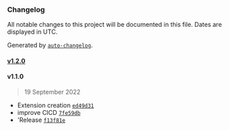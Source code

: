 ### Changelog

All notable changes to this project will be documented in this file. Dates are displayed in UTC.

Generated by [`auto-changelog`](https://github.com/CookPete/auto-changelog).

#### [v1.2.0](https://github.com/AmadeusITGroup/ssh-key-generator/compare/v1.1.0...v1.2.0)

#### v1.1.0

> 19 September 2022

- Extension creation [`ed49d31`](https://github.com/AmadeusITGroup/ssh-key-generator/commit/ed49d31159d4985615c8f8f1915de673ff2c3848)
- improve CICD [`7fe59db`](https://github.com/AmadeusITGroup/ssh-key-generator/commit/7fe59dbbb8050dd1a7f9c652783ec472a144b004)
- 'Release [`f13f81e`](https://github.com/AmadeusITGroup/ssh-key-generator/commit/f13f81e58c38dbb36776682db850cdf52052649e)
